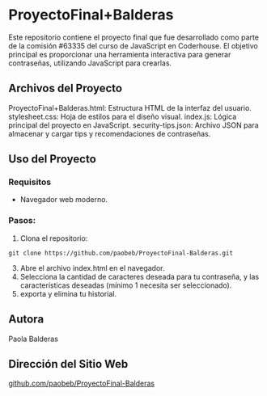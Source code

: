 # ProyectoFinal+Balderas

Este repositorio contiene el proyecto final que fue desarrollado como parte de la comisión #63335 del curso de JavaScript en Coderhouse. El objetivo principal es proporcionar una herramienta interactiva para generar contraseñas, utilizando JavaScript para crearlas.

## Archivos del Proyecto
ProyectoFinal+Balderas.html: Estructura HTML de la interfaz del usuario.
stylesheet.css: Hoja de estilos para el diseño visual.
index.js: Lógica principal del proyecto en JavaScript.
security-tips.json: Archivo JSON para almacenar y cargar tips y recomendaciones de contraseñas.

## Uso del Proyecto
### Requisitos
+ Navegador web moderno.

### Pasos:
1. Clona el repositorio:
```
git clone https://github.com/paobeb/ProyectoFinal-Balderas.git
```
3. Abre el archivo index.html en el navegador.
4. Selecciona la cantidad de caracteres deseada para tu contraseña, y las características deseadas (mínimo 1 necesita ser seleccionado).
5. exporta y elimina tu historial.

## Autora
Paola Balderas

## Dirección del Sitio Web
[github.com/paobeb/ProyectoFinal-Balderas](https://github.com/paobeb/ProyectoFinal-Balderas)
